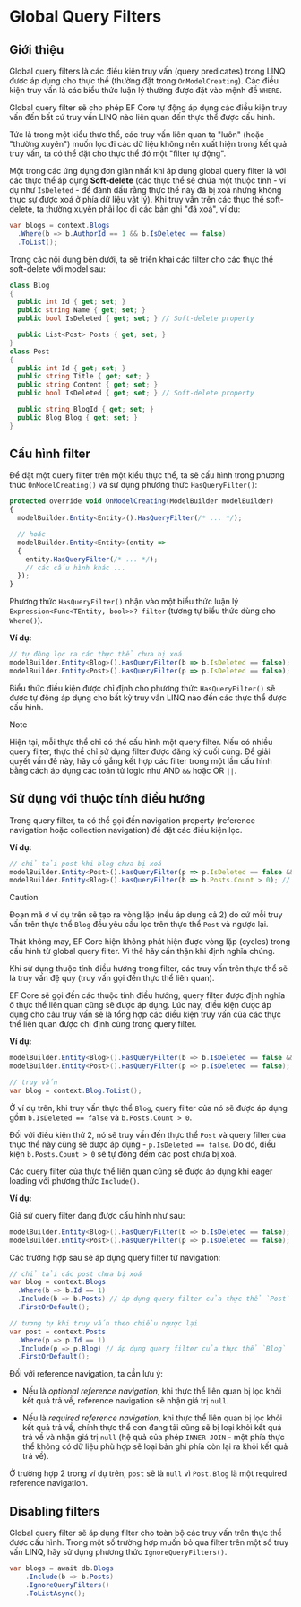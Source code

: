 # Global Query Filters

## Giới thiệu

Global query filters là các điều kiện truy vấn (query predicates) trong LINQ được áp dụng cho thực thể (thường đặt trong `OnModelCreating`). Các điều kiện truy vấn là các biểu thức luận lý thường được đặt vào mệnh đề `WHERE`. 

Global query filter sẽ cho phép EF Core tự động áp dụng các điều kiện truy vấn đến bất cứ truy vấn LINQ nào liên quan đến thực thể được cấu hình.

Tức là trong một kiểu thực thể, các truy vấn liên quan ta "luôn" (hoặc "thường xuyên") muốn lọc đi các dữ liệu không nên xuất hiện trong kết quả truy vấn, ta có thể đặt cho thực thể đó một "filter tự động".

Một trong các ứng dụng đơn giản nhất khi áp dụng global query filter là với các thực thể áp dụng **Soft-delete** (các thực thể sẽ chứa một thuộc tính - ví dụ như `IsDeleted` - để đánh dấu rằng thực thể này đã bị xoá nhưng không thực sự được xoá ở phía dữ liệu vật lý). Khi truy vấn trên các thực thể soft-delete, ta thường xuyên phải lọc đi các bản ghi "đã xoá", ví dụ:

```cs
var blogs = context.Blogs
  .Where(b => b.AuthorId == 1 && b.IsDeleted == false)
  .ToList();
```

Trong các nội dung bên dưới, ta sẽ triển khai các filter cho các thực thể soft-delete với model sau:

```cs
class Blog
{
  public int Id { get; set; }
  public string Name { get; set; }
  public bool IsDeleted { get; set; } // Soft-delete property

  public List<Post> Posts { get; set; }
}
class Post
{
  public int Id { get; set; }
  public string Title { get; set; }
  public string Content { get; set; }
  public bool IsDeleted { get; set; } // Soft-delete property

  public string BlogId { get; set; }
  public Blog Blog { get; set; }
}
```

## Cấu hình filter

Để đặt một query filter trên một kiểu thực thể, ta sẽ cấu hình trong phương thức `OnModelCreating()` và sử dụng phương thức `HasQueryFilter()`:

```ts
protected override void OnModelCreating(ModelBuilder modelBuilder)
{
  modelBuilder.Entity<Entity>().HasQueryFilter(/* ... */);

  // hoặc
  modelBuilder.Entity<Entity>(entity =>
  {
    entity.HasQueryFilter(/* ... */);
    // các cấu hình khác ...  
  });
}
```

Phương thức `HasQueryFilter()` nhận vào một biểu thức luận lý `Expression<Func<TEntity, bool>>? filter` (tương tự biểu thức dùng cho `Where()`).

**Ví dụ:**

```ts
// tự động lọc ra các thực thể chưa bị xoá
modelBuilder.Entity<Blog>().HasQueryFilter(b => b.IsDeleted == false);
modelBuilder.Entity<Post>().HasQueryFilter(p => p.IsDeleted == false);
```

Biểu thức điều kiện được chỉ định cho phương thức `HasQueryFilter()` sẽ được tự động áp dụng cho bất kỳ truy vấn LINQ nào đến các thực thể được cấu hình.

> [!Note]
> Hiện tại, mỗi thực thể chỉ có thể cấu hình một query filter. Nếu có nhiều query filter, thực thể chỉ sử dụng filter được đăng ký cuối cùng. Để giải quyết vấn đề này, hãy cố gắng kết hợp các filter trong một lần cấu hình bằng cách áp dụng các toán tử logic như AND `&&` hoặc OR `||`.

## Sử dụng với thuộc tính điều hướng

Trong query filter, ta có thể gọi đến navigation property (reference navigation hoặc collection navigation) để đặt các điều kiện lọc.

**Ví dụ:**

```ts
// chỉ tải post khi blog chưa bị xoá
modelBuilder.Entity<Post>().HasQueryFilter(p => p.IsDeleted == false && p.Blog.IsDeleted == false); // gọi reference navigation
modelBuilder.Entity<Blog>().HasQueryFilter(b => b.Posts.Count > 0); // gọi collection navigation
```

> [!Caution]
> Đoạn mã ở ví dụ trên sẽ tạo ra vòng lặp (nếu áp dụng cả 2) do cứ mỗi truy vấn trên thực thể `Blog` đều yêu cầu lọc trên thực thể `Post` và ngược lại.
>
> Thật không may, EF Core hiện không phát hiện được vòng lặp (cycles) trong cấu hình từ global query filter. Vì thế hãy cẩn thận khi định nghĩa chúng. 

Khi sử dụng thuộc tính điều hướng trong filter, các truy vấn trên thực thể sẽ là truy vấn đệ quy (truy vấn gọi đến thực thể liên quan). 

EF Core sẽ gọi đến các thuộc tính điều hướng, query filter được định nghĩa ở thực thể liên quan cũng sẽ được áp dụng. Lúc này, điều kiện được áp dụng cho câu truy vấn sẽ là tổng hợp các điều kiện truy vấn của các thực thể liên quan được chỉ định cùng trong query filter.

**Ví dụ:**

```cs
modelBuilder.Entity<Blog>().HasQueryFilter(b => b.IsDeleted == false && b.Posts.Count > 0);
modelBuilder.Entity<Post>().HasQueryFilter(p => p.IsDeleted == false);

// truy vấn
var blog = context.Blog.ToList();
```

Ở ví dụ trên, khi truy vấn thực thể `Blog`, query filter của nó sẽ được áp dụng gồm `b.IsDeleted == false` và `b.Posts.Count > 0`.

Đối với điều kiện thứ 2, nó sẽ truy vấn đến thực thể `Post` và query filter của thực thể này cũng sẽ được áp dụng - `p.IsDeleted == false`. Do đó, điều kiện `b.Posts.Count > 0` sẽ tự động đếm các post chưa bị xoá.

Các query filter của thực thể liên quan cũng sẽ được áp dụng khi eager loading với phương thức `Include()`.

**Ví dụ:**

Giả sử query filter đang được cấu hình như sau:

```cs
modelBuilder.Entity<Blog>().HasQueryFilter(b => b.IsDeleted == false);
modelBuilder.Entity<Post>().HasQueryFilter(p => p.IsDeleted == false);
```

Các trường hợp sau sẽ áp dụng query filter từ navigation:

```cs
// chỉ tải các post chưa bị xoá
var blog = context.Blogs
  .Where(b => b.Id == 1)
  .Include(b => b.Posts) // áp dụng query filter của thực thể `Post`
  .FirstOrDefault();

// tương tự khi truy vấn theo chiều ngược lại
var post = context.Posts
  .Where(p => p.Id == 1)
  .Include(p => p.Blog) // áp dụng query filter của thực thể `Blog`
  .FirstOrDefault();
```

Đối với reference navigation, ta cần lưu ý:

- Nếu là _optional reference navigation_, khi thực thể liên quan bị lọc khỏi kết quả trả về, reference navigation sẽ nhận giá trị `null`.

- Nếu là _required reference navigation_, khi thực thể liên quan bị lọc khỏi kết quả trả về, chính thực thể con đang tải cũng sẽ bị loại khỏi kết quả trả về và nhận giá trị `null` (hệ quả của phép `INNER JOIN` - một phía thực thể không có dữ liệu phù hợp sẽ loại bản ghi phía còn lại ra khỏi kết quả trả về).

Ở trường hợp 2 trong ví dụ trên, `post` sẽ là `null` vì `Post.Blog` là một required reference navigation.

## Disabling filters

Global query filter sẽ áp dụng filter cho toàn bộ các truy vấn trên thực thể được cấu hình. Trong một số trường hợp muốn bỏ qua filter trên một số truy vấn LINQ, hãy sử dụng phương thức `IgnoreQueryFilters()`.

```cs
var blogs = await db.Blogs
    .Include(b => b.Posts)
    .IgnoreQueryFilters()
    .ToListAsync();
```







